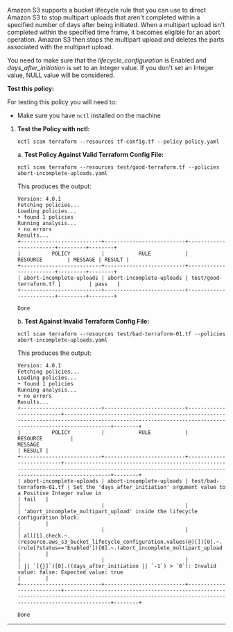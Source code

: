 Amazon S3 supports a bucket lifecycle rule that you can use to direct Amazon S3 to stop multipart uploads that aren't completed within a specified number of days after being initiated. When a multipart upload isn't completed within the specified time frame, it becomes eligible for an abort operation. Amazon S3 then stops the multipart upload and deletes the parts associated with the multipart upload.

You need to make sure that the *lifecycle_configuration* is Enabled and *days_after_initiation* is set to an Integer value. If you don't set an Integer value, NULL value will be considered.

**Test this policy:**

For testing this policy you will need to:
- Make sure you have `nctl` installed on the machine 

1. **Test the Policy with nctl:**
    ```
    nctl scan terraform --resources tf-config.tf --policy policy.yaml
    ```

    a. **Test Policy Against Valid Terraform Config File:**
    ```
    nctl scan terraform --resources test/good-terraform.tf --policies abort-incomplete-uploads.yaml 
    ```

    This produces the output:
    ```
    Version: 4.0.1
    Fetching policies...
    Loading policies...
    • found 1 policies
    Running analysis...
    • no errors
    Results...
    +--------------------------+--------------------------+------------------------+---------+--------+
    |          POLICY          |           RULE           |        RESOURCE        | MESSAGE | RESULT |
    +--------------------------+--------------------------+------------------------+---------+--------+
    | abort-incomplete-uploads | abort-incomplete-uploads | test/good-terraform.tf |         | pass   |
    +--------------------------+--------------------------+------------------------+---------+--------+

    Done
    ```

    b. **Test Against Invalid Terraform Config File:**
    ```
    nctl scan terraform --resources test/bad-terraform-01.tf --policies abort-incomplete-uploads.yaml 
    ```

    This produces the output:
    ```
    Version: 4.0.1
    Fetching policies...
    Loading policies...
    • found 1 policies
    Running analysis...
    • no errors
    Results...
    +--------------------------+--------------------------+--------------------------+-----------------------------------------------------------------------------------------------------------------------------------------------------+--------+
    |          POLICY          |           RULE           |         RESOURCE         |                                                                       MESSAGE                                                                       | RESULT |
    +--------------------------+--------------------------+--------------------------+-----------------------------------------------------------------------------------------------------------------------------------------------------+--------+
    | abort-incomplete-uploads | abort-incomplete-uploads | test/bad-terraform-01.tf | Set the 'days_after_initiation' argument value to a Positive Integer value in                                                                       | fail   |
    |                          |                          |                          | 'abort_incomplete_multipart_upload' inside the lifecycle configuration block:                                                                       |        |
    |                          |                          |                          | all[1].check.~.(resource.aws_s3_bucket_lifecycle_configuration.values(@)[])[0].~.(rule[?status=='Enabled'])[0].~.(abort_incomplete_multipart_upload |        |
    |                          |                          |                          | || `[{}]`)[0].((days_after_initiation || `-1`) > `0`): Invalid value: false: Expected value: true                                                   |        |
    +--------------------------+--------------------------+--------------------------+-----------------------------------------------------------------------------------------------------------------------------------------------------+--------+

    Done
    ```

---